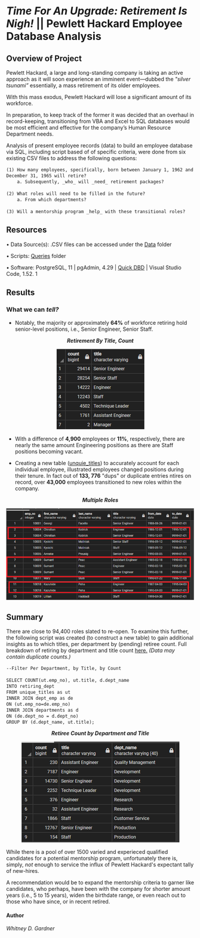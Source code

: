 # _Time For An Upgrade: Retirement Is *Nigh*!_ || Pewlett Hackard Employee Database Analysis

## Overview of Project

Pewlett Hackard, a large and long-standing company is taking an active approach as it will soon experience an imminent event—dubbed the _"silver tsunami”_ essentially, a mass retirement of its older employees. 

With this mass exodus, Pewlett Hackard will lose a significant amount of its workforce. 

In preparation, to keep track of the former it was decided that an overhaul in record-keeping, transitioning from VBA and Excel to SQL databases would be most efficient and effective for the company’s Human Resource Department needs. 

Analysis of present employee records (data) to build an employee database via SQL, including script based of of specific  criteria, were done from six existing CSV files to address the following questions:

    (1) How many employees, specifically, born between January 1, 1962 and December 31, 1965 will retire?  
        a. Subsequently, _who_ will _need_ retirement packages?

    (2) What roles will need to be filled in the future? 
        a. From which departments? 

    (3) Will a mentorship program _help_ with these transitional roles?

## Resources

• Data Source(s): .CSV files can be accessed under the [Data](https://github.com/SoWhitIs/pewlett-hackard-analysis/tree/main/data) folder

• Scripts: [Queries](https://github.com/SoWhitIs/pewlett-hackard-analysis/tree/main/queries) folder

• Software: PostgreSQL, 11 | pgAdmin, 4.29 | [Quick DBD](quickdatabasediagrams.com) | Visual Studio Code, 1.52. 1

## Results

### What we can _tell?_
* Notably, the majority or approximately **64%** of workforce retiring hold senior-level positions, i.e., Senior Engineer, Senior Staff.

<p align="center">
  <i><b> Retirement By Title, Count</b></i> 
 </p>
<p align="center">
  <img src="additionalresources/retirement_titles.png"/>
</p>

* With a difference of **4,900** employees or **11%**, respectively, there are nearly the same amount Engineering positions as there are Staff positions becoming vacant. 

* Creating a new table ([unquie_titles](data/unique_titles.csv)) to accurately  account for each individual employee, illustrated employees changed positions during their tenure. In fact out of **133, 776** "dups" or duplicate entries ntires on record, over **43,000** employees transitioned to new roles within the company. 

<p align="center">
  <i><b> Multiple Roles</b></i> 
 </p>
<p align="center">
  <img src="additionalresources/retirement_duplicates_multi_roles_.png"/>
</p>

 
## Summary 

There are close to 94,400 roles slated to re-open. To examine this further, the following script was created (to construct a new table) to gain additional insights as to which titles, per department by (pending) retiree count. Full breakdown of retiring by department and title count [here.](data/_retiring_dept.csv) _(Data may contain duplicate counts.)_

    --Filter Per Department, by Title, by Count

    SELECT COUNT(ut.emp_no), ut.title, d.dept_name 
    INTO retiring_dept
    FROM unique_titles as ut
    INNER JOIN dept_emp as de
    ON (ut.emp_no=de.emp_no)
    INNER JOIN departments as d
    ON (de.dept_no = d.dept_no)
    GROUP BY (d.dept_name, ut.title);

<p align="center">
  <i><b> Retiree Count by Department and Title</b></i> 
 </p>
<p align="center">
  <img src="additionalresources/count_by_title_dept.png"/>

While there is a pool of over 1500 varied and experieced qualified candidates for a potential mentorship program, unfortunately there is, simply,  _not_ enough to service the influx of Pewlett Hackard's expectant tally of new-hires. 
 
A recommendation would be to expand the mentorship criteria to garner like candidates, who perhaps, have been with the company for shorter amount years (i.e., 5 to 15 years), widen the birthdate range, or even reach out to those who have since, or in recent retired. 

#### Author

_Whitney D. Gardner_
